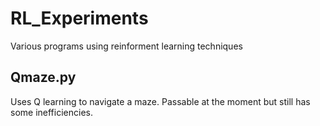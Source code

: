 # RL_Experiments

Various programs using reinforment learning techniques

## Qmaze.py

Uses Q learning to navigate a maze. Passable at the moment but still has some inefficiencies.

